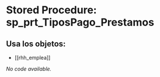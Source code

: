 # Stored Procedure: sp_prt_TiposPago_Prestamos

## Usa los objetos:
- [[rhh_emplea]]

*No code available.*
